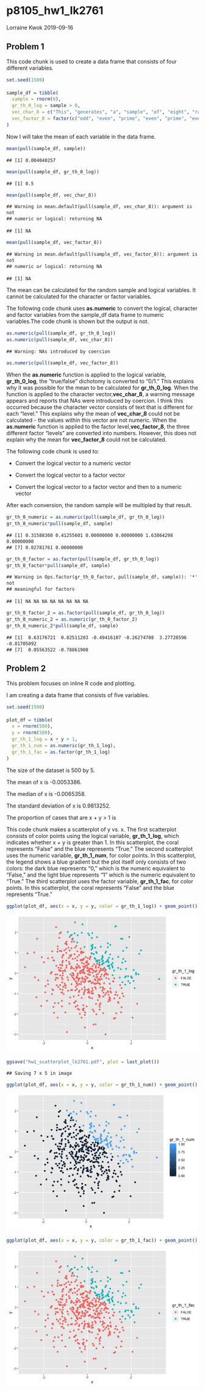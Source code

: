 p8105\_hw1\_lk2761
================
Lorraine Kwok
2019-09-16

## Problem 1

This code chunk is used to create a data frame that consists of four
different variables.

``` r
set.seed(1500)

sample_df = tibble(
  sample = rnorm(8),
  gr_th_0_log = sample > 0, 
  vec_char_8 = c("This", "generates", "a", "sample", "of", "eight", "random", "numbers"),
  vec_factor_8 = factor(c("odd", "even", "prime", "even", "prime", "even", "odd", "even"))
)
```

Now I will take the mean of each variable in the data
    frame.

``` r
mean(pull(sample_df, sample))
```

    ## [1] 0.004040257

``` r
mean(pull(sample_df, gr_th_0_log)) 
```

    ## [1] 0.5

``` r
mean(pull(sample_df, vec_char_8))
```

    ## Warning in mean.default(pull(sample_df, vec_char_8)): argument is not
    ## numeric or logical: returning NA

    ## [1] NA

``` r
mean(pull(sample_df, vec_factor_8))
```

    ## Warning in mean.default(pull(sample_df, vec_factor_8)): argument is not
    ## numeric or logical: returning NA

    ## [1] NA

The mean can be calculated for the random sample and logical variables.
It cannot be calculated for the character or factor variables.

The following code chunk uses **as.numeric** to convert the logical,
character and factor variables from the sample\_df data frame to numeric
variables.The code chunk is shown but the output is not.

``` r
as.numeric(pull(sample_df, gr_th_0_log))
as.numeric(pull(sample_df, vec_char_8))
```

    ## Warning: NAs introduced by coercion

``` r
as.numeric(pull(sample_df, vec_factor_8))
```

When the **as.numeric** function is applied to the logical variable,
**gr\_th\_0\_log**, the “true/false” dichotomy is converted to “0/1.”
This explains why it was possible for the mean to be calculated for
**gr\_th\_0\_log**. When the function is applied to the character
vector,**vec\_char\_8**, a warning message appears and reports that NAs
were introduced by coercion. I think this occurred because the character
vector consists of text that is different for each “level.” This
explains why the mean of **vec\_char\_8** could not be calculated - the
values within this vector are not numeric. When the **as.numeric**
function is applied to the factor level,**vec\_factor\_8**, the three
different factor “levels” are converted into numbers. However, this does
not explain why the mean for **vec\_factor\_8** could not be calculated.

The following code chunk is used to:

  - Convert the logical vector to a numeric vector

  - Convert the logical vector to a factor vector

  - Convert the logical vector to a factor vector and then to a numeric
    vector

After each conversion, the random sample will be multipled by that
result.

``` r
gr_th_0_numeric = as.numeric(pull(sample_df, gr_th_0_log))
gr_th_0_numeric*pull(sample_df, sample)
```

    ## [1] 0.31588360 0.41255601 0.00000000 0.00000000 1.63864298 0.00000000
    ## [7] 0.02781761 0.00000000

``` r
gr_th_0_factor = as.factor(pull(sample_df, gr_th_0_log))
gr_th_0_factor*pull(sample_df, sample)
```

    ## Warning in Ops.factor(gr_th_0_factor, pull(sample_df, sample)): '*' not
    ## meaningful for factors

    ## [1] NA NA NA NA NA NA NA NA

``` r
gr_th_0_factor_2 = as.factor(pull(sample_df, gr_th_0_log))
gr_th_0_numeric_2 = as.numeric(gr_th_0_factor_2)
gr_th_0_numeric_2*pull(sample_df, sample)
```

    ## [1]  0.63176721  0.82511203 -0.49416107 -0.26274708  3.27728596 -0.81705092
    ## [7]  0.05563522 -0.78861908

## Problem 2

This problem focuses on inline R code and plotting.

I am creating a data frame that consists of five variables.

``` r
set.seed(1500)

plot_df = tibble(
  x = rnorm(500),
  y = rnorm(500),
  gr_th_1_log = x + y > 1,
  gr_th_1_num = as.numeric(gr_th_1_log),
  gr_th_1_fac = as.factor(gr_th_1_log)
)
```

The size of the dataset is 500 by 5.

The mean of x is -0.0053386.

The median of x is -0.0065358.

The standard deviation of x is 0.9813252.

The proportion of cases that are x + y \> 1 is

This code chunk makes a scatterplot of y vs. x. The first scatterplot
consists of color points using the logical variable, **gr\_th\_1\_log**,
which indicates whether x + y is greater than 1. In this scatterplot,
the coral represents “False” and the blue represents “True.” The second
scatterplot uses the numeric variable, **gr\_th\_1\_num**, for color
points. In this scatterplot, the legend shows a blue gradient but the
plot itself only consists of two colors: the dark blue represents “0,”
which is the numeric equivalent to “False,” and the light blue
represents “1” which is the numeric equivalent to “True.” The third
scatterplot uses the factor variable, **gr\_th\_1\_fac**, for color
points. In this scatterplot, the coral represents “False” and the blue
represents
“True.”

``` r
ggplot(plot_df, aes(x = x, y = y, color = gr_th_1_log)) + geom_point()
```

![](p8105_hw1_lk2761_files/figure-gfm/create%20scatterplot-1.png)<!-- -->

``` r
ggsave("hw1_scatterplot_lk2761.pdf", plot = last_plot())
```

    ## Saving 7 x 5 in image

``` r
ggplot(plot_df, aes(x = x, y = y, color = gr_th_1_num)) + geom_point()
```

![](p8105_hw1_lk2761_files/figure-gfm/create%20scatterplot-2.png)<!-- -->

``` r
ggplot(plot_df, aes(x = x, y = y, color = gr_th_1_fac)) + geom_point()
```

![](p8105_hw1_lk2761_files/figure-gfm/create%20scatterplot-3.png)<!-- -->
